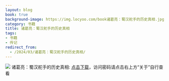 ```yaml
---
layout: blog
book: true
background-image: https://img.locyoo.com/book诸葛亮：蜀汉舵手的历史真相.jpg
category: 书籍
title: 诸葛亮：蜀汉舵手的历史真相
tags:
- 书籍
- 传记
redirect_from:
  - /2024/03/诸葛亮：蜀汉舵手的历史真相/
---
```

![](https://img.locyoo.com/book诸葛亮：蜀汉舵手的历史真相.jpg)
诸葛亮：蜀汉舵手的历史真相: <a name = "ref1" href="https://url18.ctfile.com/f/50983618-1253423356-9550f7?p=3619">点击下载</a>，访问密码请点击右上方“关于”自行查看